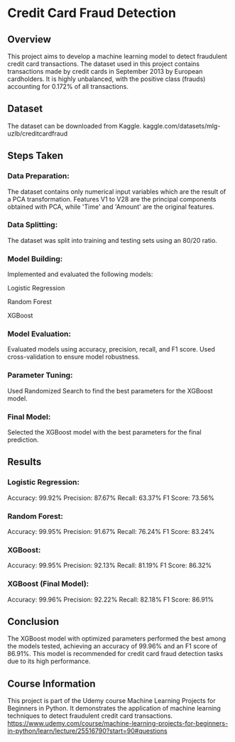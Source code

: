 # Credit Card Fraud Detection

## Overview

This project aims to develop a machine learning model to detect fraudulent credit card transactions. The dataset used in this project contains transactions made by credit cards in September 2013 by European cardholders. It is highly unbalanced, with the positive class (frauds) accounting for 0.172% of all transactions.

## Dataset

The dataset can be downloaded from Kaggle. kaggle.com/datasets/mlg-uzlb/creditcardfraud

## Steps Taken

### Data Preparation:
The dataset contains only numerical input variables which are the result of a PCA transformation. Features V1 to V28 are the principal components obtained with PCA, while 'Time' and 'Amount' are the original features.
### Data Splitting: 
The dataset was split into training and testing sets using an 80/20 ratio.
### Model Building: 
Implemented and evaluated the following models:

Logistic Regression

Random Forest

XGBoost

### Model Evaluation: 
Evaluated models using accuracy, precision, recall, and F1 score. Used cross-validation to ensure model robustness.

### Parameter Tuning: 
Used Randomized Search to find the best parameters for the XGBoost model.

### Final Model: 
Selected the XGBoost model with the best parameters for the final prediction.

## Results

### Logistic Regression:
Accuracy: 99.92%
Precision: 87.67%
Recall: 63.37%
F1 Score: 73.56%

### Random Forest:
Accuracy: 99.95%
Precision: 91.67%
Recall: 76.24%
F1 Score: 83.24%
### XGBoost:
Accuracy: 99.95%
Precision: 92.13%
Recall: 81.19%
F1 Score: 86.32%

### XGBoost (Final Model):
Accuracy: 99.96%
Precision: 92.22%
Recall: 82.18%
F1 Score: 86.91%

## Conclusion

The XGBoost model with optimized parameters performed the best among the models tested, achieving an accuracy of 99.96% and an F1 score of 86.91%. This model is recommended for credit card fraud detection tasks due to its high performance.

## Course Information

This project is part of the Udemy course Machine Learning Projects for Beginners in Python. It demonstrates the application of machine learning techniques to detect fraudulent credit card transactions. https://www.udemy.com/course/machine-learning-projects-for-beginners-in-python/learn/lecture/25516790?start=90#questions
